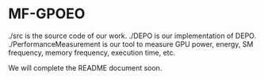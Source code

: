 # MF-GPOEO

./src is the source code of our work.
./DEPO is our implementation of DEPO.
./PerformanceMeasurement is our tool to measure GPU power, energy, SM frequency, memory frequency, execution time, etc.

We will complete the README document soon.
